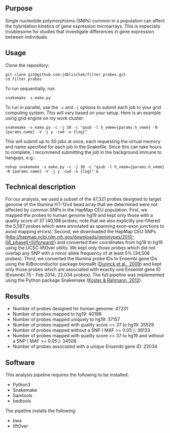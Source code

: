 ## Purpose

Single nucleotide polymorphisms (SNPs) common in a population can
affect the hybridation kinetics of gene expression microarrays. This
is especially troublesome for studies that investigate differences in
gene expression between individuals.

## Usage

Clone the repository:

```
git clone git@github.com:jdblischak/filter_probes.git
cd filter_probes
```

To run sequentially, run:

```
snakemake -s make.py
```

To run in parallel, use the `-c` and `-j` options to submit each job
to your grid computing system. This will vary based on your
setup. Here is an example using grid engine on my work cluster:

```
snakemake -s make.py -c -j 30 -c "qsub -l h_vmem={params.h_vmem} -N {params.name} -V -j y -cwd -o {log}"
```

This will submit up to 30 jobs at once, each requesting the virtual
memory and name specified for each job in the Snakefile. Since this
can take hours to complete, I recommend submitting the job in the
background immune to hangups, e.g.:

```
nohup snakemake -s make.py -c -j 30 -c "qsub -l h_vmem={params.h_vmem} -N {params.name} -V -j y -cwd -o {log}" &
```

## Technical description

For our analysis, we used a subset of the 47,321 probes designed to
target genome of the Illumina HT-12v4 bead array that we determined
were not affected by common SNPs in the HapMap CEU population. First,
we mapped the probes to human genome hg19 and kept only those with a
quality score of 37 (40,198 probes; note that we also explicitly
pre-filtered the 5,587 probes which were annotated as spanning
exon-exon junctions to avoid mapping errors). Second, we downloaded
the HapMap CEU SNPs
(http://hapmap.ncbi.nlm.nih.gov/downloads/genotypes/2010-08_phaseII+III/forward/)
and converted their coordinates from hg18 to hg19 using the UCSC
liftOver utility. We kept only those probes which did not overlap any
SNP with a minor allele frequency of at least 5% (34,508
probes). Third, we converted the Illumina probe IDs to Ensembl gene
IDs using the R/Bioconductor package biomaRt ([Durinck et al.,
2009][Durinck2009]) and kept only those probes which are associated
with exactly one Ensembl gene ID (Ensembl 75 - Feb 2014; 22,034
probes). The full pipeline was implemented using the Python package
Snakemake ([Koster & Rahmann, 2012][Koster2012]).

[Durinck2009]: http://www.nature.com/nprot/journal/v4/n8/full/nprot.2009.97.html
[Koster2012]: http://bioinformatics.oxfordjournals.org/content/28/19/2520.long

## Results

* Number of probes designed for human genome: 47231
* Number of probes mapped to hg19: 40198
* Number of probes mapped uniquely to hg19: 37157
* Number of probes mapped with quality score >= 37 to hg19: 35529
* Number of probes mapped without a SNP ( MAF >= 0.05 ): 39133
* Number of probes mapped with quality score >= 37 to hg19 and without a SNP ( MAF >= 0.05 ): 34508
* Number of probes associated with a unique Ensembl gene ID: 22034

## Software

This analysis pipeline requires the following to be installed:

* Python3
* Snakemake
* Samtools
* bedtools

The pipeline installs the following:

* bwa
* liftOver
